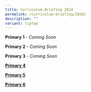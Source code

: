 ```yaml
---
title: Curriculum Briefing 2024
permalink: /curriculum-briefing/2024/
description: ""
variant: tiptap
---
```

<p><strong>Primary 1 </strong><em>- Coming Soon</em></p><p><strong>Primary 2 </strong><em>- Coming Soon</em></p><p><strong>Primary 3</strong><em> - Coming Soon</em></p><p><strong><a href="/curriculum-briefing/p4/" rel="noopener noreferrer nofollow" target="_blank">Primary 4</a></strong></p><p><strong><a href="/curriculum-briefing/p5/" rel="noopener noreferrer nofollow" target="_blank">Primary 5</a></strong></p><p><strong><a href="/curriculum-briefing/p6/" rel="noopener noreferrer nofollow" target="_blank">Primary 6</a></strong></p>